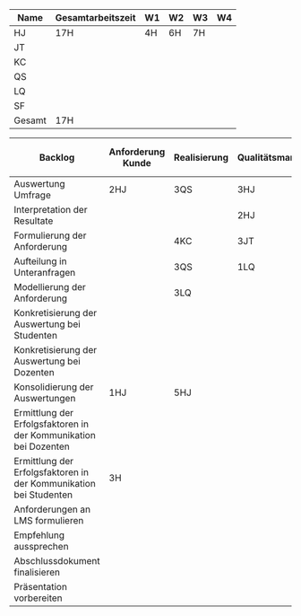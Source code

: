Name | Gesamtarbeitszeit|W1|W2|W3|W4|
-----|------------------|---|---|---|---|
HJ | 17H| 4H|6H |7H| |
JT| | | | | |
KC| | | | | |
QS| | | | | |
LQ| | | | | |
SF| | | | | |
Gesamt|17H| | | | |

 Backlog | Anforderung Kunde | Realisierung | Qualitätsmanagement | ~~Abnahme durch Kunden~~ | Start| Ende|
----|--------------|------------|-----------|----------|----|----|
Auswertung Umfrage | 2HJ | 3QS  | 3HJ| |10.05.||
Interpretation der Resultate |   |  | 2HJ |  |||
Formulierung der Anforderung||4KC|3JT||||
Aufteilung in Unteranfragen|| 3QS |1LQ||||
Modellierung der Anforderung  | |3LQ | |-||| 
Konkretisierung der Auswertung bei Studenten | | | |-|||
Konkretisierung der Auswertung bei Dozenten | | | |-|||
Konsolidierung der Auswertungen |1HJ |5HJ | |-|30.05.||
Ermittlung der Erfolgsfaktoren in der Kommunikation bei Dozenten | | | |-|||
Ermittlung der Erfolgsfaktoren in der Kommunikation bei Studenten |3H| | |-|31.05.||
Anforderungen an LMS formulieren | | | |-|||
Empfehlung aussprechen | | | |-|||
Abschlussdokument finalisieren | | | | |||
Präsentation vorbereiten | | | |-|||
